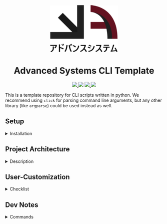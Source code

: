 <p align="center">
  <a title="Project Logo">
    <img height="150" style="margin-top:15px" src="https://raw.githubusercontent.com/Advanced-Systems/vector-assets/master/advanced-systems-logo-annotated.svg">
  </a>
</p>

<h1 align="center">Advanced Systems CLI Template</h1>

<p align="center">
    <a href="https://github.com/hentai-chan/weather" title="Release Version">
        <img src="https://img.shields.io/badge/Release-0.0.1%20-blue">
    </a>
    <a title="Supported Python Versions">
        <img src="https://img.shields.io/badge/Python-3.8%20-blue">
    </a>
    <a href="https://www.gnu.org/licenses/gpl-3.0.en.html" title="License Information" target="_blank" rel="noopener noreferrer">
        <img src="https://img.shields.io/badge/License-GPLv3-blue.svg">
    </a>
    <a href="https://archive.softwareheritage.org/browse/origin/?origin_url=https://github.com/Advanced-Systems/cli-template" title="Software Heritage Archive" target="_blank" rel="noopener noreferrer">
        <img src="https://archive.softwareheritage.org/badge/origin/https://github.com/Advanced-Systems/cli-template.git/">
    </a>
</p>

This is a template repository for CLI scripts written in python. We recommend
using `click` for parsing command line arguments, but any other library (like
`argparse`) could be used instead as well.

## Setup

<details>
<summary>Installation</summary>

Although this package is ready to go live on PyPI, you can still serve this locally
by running

```bash
# create virtual env and install dependencies
python -m venv venv/
source venv/bin/activate
pip install -e .
# test this script
cli-template --version
```

If you're a project contributor, use

```powershell
install.ps1
```

to setup your development environment.

</details>

## Project Architecture

<details>
<summary>Description</summary>

Using this template requires you to understand the project hierarchy, so here's
a quick rundown on the most important points:

1. `src/` contains all code not directly related to packaging
2. `__init__.py` holds your version number, new releases should bump this value
   in accordance with [semantic versioning](https://semver.org/)
3. `__main__.py` is the entry point of your application, you shouldn't need
   to change anything here
4. `cli.py` defines your command line interface (CLI), but the business logic
   of your application should be placed in a separate file
5. `utils.py` contains auxillary methods for pretty terminal output and I/O operations
6. `core.py` defines your custom methods and serves as the backbone of your
   application
7. Dependencies are defined in `requirements/`. Use `release.txt` for production,
   and `dev.txt` for developer tool dependencies

</details>

## User-Customization

<details>
<summary>Checklist</summary>

Use the checklist below to customize this template for your project's need:

- [ ] Update all `[metadata]` in `setup.cfg` (see also <https://pypi.org/classifiers/>
      for a full list of classifiers)
- [ ] Configure your package name and version number in `src/__init__.py`
- [ ] Configure `requirements/release.txt` and `requirements/dev.txt`
- [ ] Edit `MANIFEST.in` if necessary
- [ ] Check `.gitignore` and add/remove items from this list (e.g. name of your
      virtual environment)
- [ ] Update `.gitattributes` (the default configuration here should be fine as is)
- [ ] Choose a different license (uses GPLv3 by default)
- [ ] Update (or remove) `.markdownlint.json`
- [ ] Add custom `yaml` files for CI/CD in `.github` and edit the issues templates
- [ ] Rewrite this readme file

</details>

## Dev Notes

<details>
<summary>Commands</summary>

Check manifest. Make sure that you've setup your development environment to run
this command.

```bash
check-manifest --create
```

</details>

